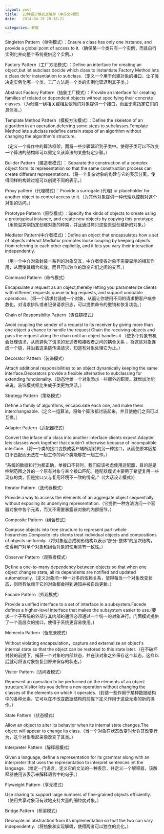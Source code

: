 ```yaml
---
layout: post
title:  23种设计模式及解释（中英文对照）
date:   2014-04-19 20:18:21

categories: 转载
---
```



Singleton Pattern（单例模式）：Ensure a class has only one instance, and provide a global point of access to it.（确保某一个类只有一个实例，而且自行实例化并向整个系统提供这个实例。）

Factory Pattern（工厂方法模式）：Define an interface for creating an object,but let subclass decide which class to instantiate.Factory Method lets a class defer instantiation to subclass.（定义一个用于创建对象的接口，让子类决定实例化哪一个类。工厂方法是一个类的实例化延迟到其子类。）

Abstract Factory Pattern（抽象工厂模式）：Provide an interface for creating families of related or dependent objects without specifying their concrete classes.（为创建一组相关或相互依赖的对象提供一个接口，而且无需指定它们的具体类。）

Template Method Pattern（模板方法模式）：Define the skeleton of an algorithm in an operation,deferring some steps to subclasses.Template Method lets subclass redefine certain steps of an algorithm without changing the algorithm's structure. 

（定义一个操作中的算法框架，而将一些步骤延迟到子类中。使得子类可以不改变一个算法的结构即可以重定义该算法的某些特定步骤。）

Builder Pattern（建造者模式）： Separate the construction of a complex object form its representation so that the same construction process can create different representations.（将一个复杂对象的构建与它的表示分离，使得同样的构建过程可以创建不同的表示。）

Proxy pattern（代理模式）：Provide a surrogate (代理) or placeholder for another object to control access to it.（为其他对象提供一种代理以控制对这个对象的访问。）

Prototype Pattern（原型模式）：Specify the kinds of objects to create using a prototypical instance, and create new objects by copying this prototype.（用原型实例指定创建对象的种类，并且通过拷贝这些原型创建新的对象。）

Mediator Pattern(中介者模式)：Define an object that encapsulates how a set of objects interact.Mediator promotes loose couping by keeping objects from referring to each other explicitly, and it lets you vary their interaction independently.

（用一个中介对象封装一系列的对象交互，中介者使各对象不需要显示的相互作用，从而使其耦合松散，而且可以独立的改变它们之间的交互。）

Command Pattern（命令模式）

Encapsulate a request as an object,thereby letting you parameterize clients with different requests,queue or log requests, and support undoable operations.（将一个请求封装成一个对象，从而让你使用不同的请求把客户端参数化，对请求排队或者记录请求日志，可以提供命令的撤销和恢复功能。）

Chain of Responsiblity Pattern（责任链模式）

Avoid coupling the sender of a request to its receiver by giving more than one object a chance to handle the request.Chain the receiving objects and pass the request along the chain until an object handles it.（使多个对象有机会处理请求，从而避免了请求的发送者和接收者之间的耦合关系 。将这些对象连成一个链，并沿着这条链传递请求，知道有对象处理它为止。）

Decorator Pattern（装饰模式）

Attach additional responsibilities to an object dynamically keeping the same interface.Decorators provide a flexible alternative to subclassing for extending functionality.（动态地给一个对象添加一些额外的职责。就增加功能来说，装饰模式相比生成子类更为灵活。）

Strategy Pattern（策略模式）

Define a family of algorithms, encapsulate each one, and make them interchangeable.（定义一组算法，将每个算法都封装起来，并且使他们之间可以互换。）

Adapter Pattern（适配器模式）

Convert the inface of a class into another interface clients expect.Adapter lets classes work together that couldn't otherwise because of incompatible interface.（将一个类的接口变换成客户端所期待的另一种接口，从而使原本因接口不匹配而无法在一起工作的两个类能够在一起工作。）

“系统的数据和行为都正确，单接口不符时，我们应该考虑使用适配器，目的是是控制范围之外的一个原有对象与某个接口匹配。适配器模式主要用于希望复用一些现存的类，但是接口又与复用环境不一致的情况。”（《大话设计模式》）

Iterator Pattern（迭代器模式）

Provide a way to access the elements of an aggregate object sequentially without exposing its underlying representation.（它提供一种方法访问一个容器对象中各个元素，而又不需要暴露该对象的内部细节。）

Composite Pattern（组合模式）

Compose objects into tree structure to represent part-whole hierarchies.Composite lets clients treat individual objects and compositions of objects uniformly.（将对象组合成树形结构以表示“部分-整体”的层次结构，使得用户对单个对象和组合对象的使用具有一致性。）

Observer Pattern（观察者模式）

Define a one-to-many dependency between objects so that when one object changes state, all its dependents are notified and updated automatically.（定义对象间一种一对多的依赖关系，使得每当一个对象改变状态，则所有依赖于它的对象都会得到通知并被自动更新。）

 

Facade Pattern（外观模式）

Provide a unified interface to a set of interface in a subsystem.Facede defines a higher-level interface that makes the subsystem easier to use.(要求一个子系统的外部与其内部的通信必须通过一个统一的对象进行。门面模式提供了一个高层次的接口，使得子系统更容易使用。)

Memento Pattern（备忘录模式）

Without violating encapsulation，capture and externalize an object's internal state so that the object can be restored to this state later.（在不破坏封装的前提下，捕获一个对象的内部状态，并在该对象之外保存这个状态，这样以后就可将该对象恢复到原来保存的状态。）

Visitor Pattern（访问者模式）

Represent an operation to be performed on the elements of an object structure.Visitor lets you define a new operation without changing the classes of the elements on which it operates.（封装一些作用于某种数据结构中的各种元素，它可以在不改变数据结构的前提下定义作用于这些元素的新的操作。）

State Pattern（状态模式）

Allow an object to alter its behavior when its internal state changes.The object will appear to change its class.（当一个对象在状态改变时允许其改变行为，这个对象看起来像改变了其类。）

Interpreter Pattern（解释器模式）

Given a language, define a representation for its grammar along with an interpreter that uses the representation to interpret sentences int the language.（给定一门语言，定义它的文法的一种表示，并定义一个解释器，该解释器使用该表示来解释语言中的句子。）

Flyweight Pattern（享元模式）

Use sharing to support large numbers of fine-grained objects efficiently.（使用共享对象可有效地支持大量的细粒度对象。） 

Bridge Pattern（桥梁模式）

Decouple an abstraction from its implementation so that the two can vary independently.（将抽象和实现解耦，使得两者可以独立的变化。）



